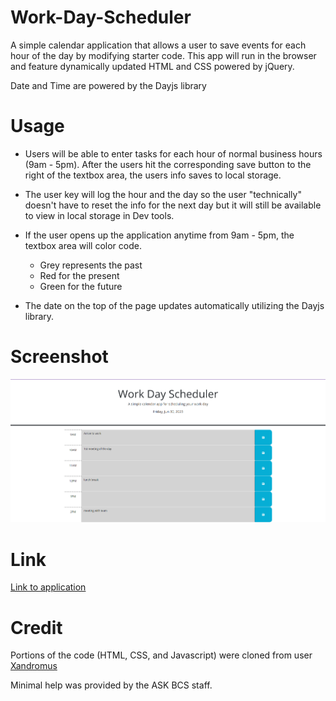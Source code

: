 # Work-Day-Scheduler

A simple calendar application that allows a user to save events for each hour of the day by modifying starter code. This app will run in the browser and feature dynamically updated HTML and CSS powered by jQuery. 

Date and Time are powered by the Dayjs library

# Usage

- Users will be able to enter tasks for each hour of normal business hours (9am - 5pm). After the users hit the corresponding save button to the right of the textbox area, the users info saves to local storage.
- The user key will log the hour and the day so the user "technically" doesn't have to reset the info for the next day but it will still be available to view in local storage in Dev tools. 

- If the user opens up the application anytime from 9am - 5pm, the textbox area will color code.
    - Grey represents the past
    - Red for the present
    - Green for the future

- The date on the top of the page updates automatically utilizing the Dayjs library. 

# Screenshot
![screenshot of application](/Assets/Screenshot%20of%20application.png)
# Link
[Link to application](https://sthogue.github.io/Work-Day-Scheduler/)
# Credit

Portions of the code (HTML, CSS, and Javascript) were cloned from user [Xandromus](https://github.com/coding-boot-camp/crispy-octo-meme) 

Minimal help was provided by the ASK BCS staff. 
